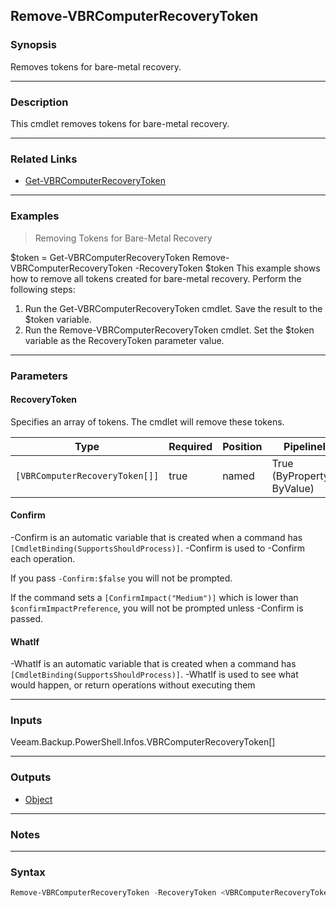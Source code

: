 Remove-VBRComputerRecoveryToken
-------------------------------

### Synopsis
Removes tokens for bare-metal recovery.

---

### Description

This cmdlet removes tokens for bare-metal recovery.

---

### Related Links
* [Get-VBRComputerRecoveryToken](Get-VBRComputerRecoveryToken)

---

### Examples
> Removing Tokens for Bare-Metal Recovery

$token = Get-VBRComputerRecoveryToken
Remove-VBRComputerRecoveryToken -RecoveryToken $token
This example shows how to remove all tokens created for bare-metal recovery.
Perform the following steps:
1. Run the Get-VBRComputerRecoveryToken cmdlet. Save the result to the $token variable.
2. Run the Remove-VBRComputerRecoveryToken cmdlet. Set the $token variable as the RecoveryToken parameter value.

---

### Parameters
#### **RecoveryToken**
Specifies an array of tokens. The cmdlet will remove these tokens.

|Type                          |Required|Position|PipelineInput                 |
|------------------------------|--------|--------|------------------------------|
|`[VBRComputerRecoveryToken[]]`|true    |named   |True (ByPropertyName, ByValue)|

#### **Confirm**
-Confirm is an automatic variable that is created when a command has ```[CmdletBinding(SupportsShouldProcess)]```.
-Confirm is used to -Confirm each operation.

If you pass ```-Confirm:$false``` you will not be prompted.

If the command sets a ```[ConfirmImpact("Medium")]``` which is lower than ```$confirmImpactPreference```, you will not be prompted unless -Confirm is passed.

#### **WhatIf**
-WhatIf is an automatic variable that is created when a command has ```[CmdletBinding(SupportsShouldProcess)]```.
-WhatIf is used to see what would happen, or return operations without executing them

---

### Inputs
Veeam.Backup.PowerShell.Infos.VBRComputerRecoveryToken[]

---

### Outputs
* [Object](https://learn.microsoft.com/en-us/dotnet/api/System.Object)

---

### Notes

---

### Syntax
```PowerShell
Remove-VBRComputerRecoveryToken -RecoveryToken <VBRComputerRecoveryToken[]> [-Confirm] [-WhatIf] [<CommonParameters>]
```

